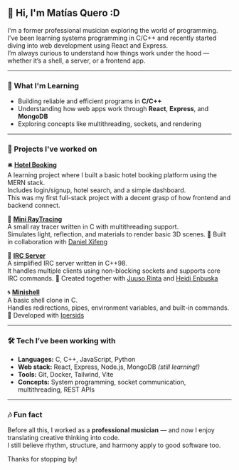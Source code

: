 ## 👋 Hi, I'm Matías Quero :D

I'm a former professional musician exploring the world of programming.  
I've been learning systems programming in C/C++ and recently started diving into web development using React and Express.  
I’m always curious to understand how things work under the hood — whether it’s a shell, a server, or a frontend app.

---

### 🚧 What I'm Learning
- Building reliable and efficient programs in **C/C++**
- Understanding how web apps work through **React**, **Express**, and **MongoDB**
- Exploring concepts like multithreading, sockets, and rendering

---

### 🌱 Projects I've worked on

🛎️ [**Hotel Booking**](https://github.com/kerito-cl/hotel-booking)  
A learning project where I built a basic hotel booking platform using the MERN stack.  
Includes login/signup, hotel search, and a simple dashboard.  
This was my first full-stack project with a decent grasp of how frontend and backend connect.

🧪 [**Mini RayTracing**](https://github.com/kerito-cl/Ray_Tracing)  
A small ray tracer written in C with multithreading support.  
Simulates light, reflection, and materials to render basic 3D scenes.
👥 Built in collaboration with [Daniel Xifeng](https://github.com/danielxfeng)


📡 [**IRC Server**](https://github.com/juusokasperi/ft_irc)  
A simplified IRC server written in C++98.  
It handles multiple clients using non-blocking sockets and supports core IRC commands.
👥 Created together with [Juuso Rinta](https://github.com/juusokasperi) and [Heidi Enbuska](https://github.com/mochoteimoso)


🌀 [**Minishell**](https://github.com/your-username/minishell)  
A basic shell clone in C.  
Handles redirections, pipes, environment variables, and built-in commands.
👥 Developed with [Ipersids](https://github.com/ipersids)


---

### 🛠️ Tech I’ve been working with

- **Languages:** C, C++, JavaScript, Python
- **Web stack:** React, Express, Node.js, MongoDB *(still learning!)*
- **Tools:** Git, Docker, Tailwind, Vite
- **Concepts:** System programming, socket communication, multithreading, REST APIs

---

### 🎶 Fun fact

Before all this, I worked as a **professional musician** — and now I enjoy translating creative thinking into code.  
I still believe rhythm, structure, and harmony apply to good software too.

Thanks for stopping by!
